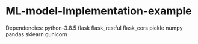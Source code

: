 # ML-model-Implementation-example

Dependencies:
python-3.8.5
flask
flask_restful
flask_cors
pickle
numpy
pandas
sklearn
gunicorn
